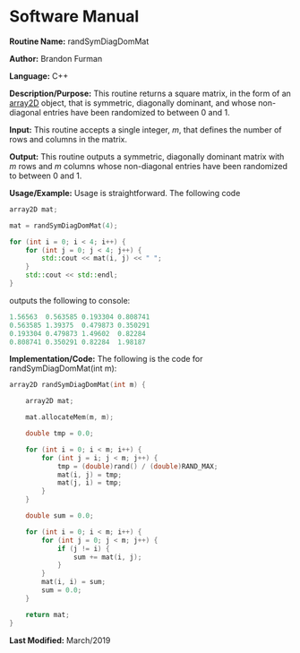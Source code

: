 # Software Manual

**Routine Name:** randSymDiagDomMat

**Author:** Brandon Furman

**Language:** C++

**Description/Purpose:** This routine returns a square matrix, in the form of an [array2D](https://brandonfurman.github.io/math5610/SoftwareManual/DataStructures/array2D) object, that is symmetric, diagonally dominant, and whose non-diagonal entries have been randomized to between 0 and 1. 

**Input:** This routine accepts a single integer, *m*, that defines the number of rows and columns in the matrix.

**Output:** This routine outputs a symmetric, diagonally dominant matrix with *m* rows and *m* columns whose non-diagonal entries have been randomized to between 0 and 1.

**Usage/Example:** Usage is straightforward. The following code

```cpp
array2D mat;

mat = randSymDiagDomMat(4);

for (int i = 0; i < 4; i++) {
	for (int j = 0; j < 4; j++) {
		std::cout << mat(i, j) << " ";
	}
	std::cout << std::endl;
}
```
outputs the following to console:
```cpp
1.56563  0.563585 0.193304 0.808741
0.563585 1.39375  0.479873 0.350291
0.193304 0.479873 1.49602  0.82284
0.808741 0.350291 0.82284  1.98187
```

**Implementation/Code:** The following is the code for randSymDiagDomMat(int m):

```cpp
array2D randSymDiagDomMat(int m) {

	array2D mat;

	mat.allocateMem(m, m);

	double tmp = 0.0;

	for (int i = 0; i < m; i++) {
		for (int j = i; j < m; j++) {
			tmp = (double)rand() / (double)RAND_MAX;
			mat(i, j) = tmp;
			mat(j, i) = tmp;
		}
	}

	double sum = 0.0;

	for (int i = 0; i < m; i++) {
		for (int j = 0; j < m; j++) {
			if (j != i) {
				sum += mat(i, j);
			}
		}
		mat(i, i) = sum;
		sum = 0.0;
	}

	return mat;
}
```

**Last Modified:** March/2019